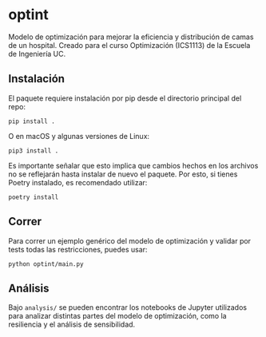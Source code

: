 # optint

 Modelo de optimización para mejorar la eficiencia y distribución de camas de un hospital. Creado para el curso Optimización (ICS1113) de la Escuela de Ingeniería UC.
## Instalación

El paquete requiere instalación por pip desde el directorio principal del repo:
```shell
pip install .
```

O en macOS y algunas versiones de Linux:
```shell
pip3 install .
```

Es importante señalar que esto implica que cambios hechos en los archivos no se reflejarán hasta instalar de nuevo el paquete. Por esto, si tienes Poetry instalado, es recomendado utilizar:
```shell
poetry install
```

## Correr
Para correr un ejemplo genérico del modelo de optimización y validar por tests todas las restricciones, puedes usar:

```shell
python optint/main.py
```

## Análisis
Bajo `analysis/` se pueden encontrar los notebooks de Jupyter utilizados para analizar distintas partes del modelo de optimización, como la resiliencia y el análisis de sensibilidad.
